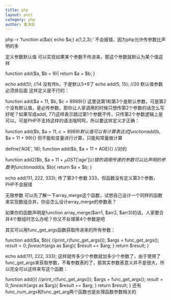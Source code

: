 ```yaml
---
title: php
layout: post
category: php
author: 夏泽民
---
```

php -r 'function a($a){ echo $a;} a(1,2,3);'
不会报错，因为php允许传参数比声明的多
<!-- more -->
定义参数默认值
可以实现如果某个参数不传进来，那这个参数就默认为某个值这样

function add($a, $b = 9){
	return $a + $b;
}

echo add(5); //14   没有传b，于是默认5+9了
echo add(5, 15); //20
默认值参数必须排后面
这样定义是不行的：

function add($a = 11, $b, $c = 8989){}
这里说第1和第3个是默认参数，可是第2个没有默认值，是必传参数，那你让人家调用的时候只想传第2个参数的话怎么写好呢？如果写成add(, 77)这样表示跳过第1个参数不传，只传第2个参数逻辑上是可以，可是PHP不支持这样的语法哦呵呵，所以要这样定义才正确：

function add($b, $a = 11, $c = 8989){}
默认值可以有计算表达式
function add($b, $a = 11 + 99){}
但不能和变量进行计算，只能和常量做计算

define('AGE', 18);
function add($b, $a = 11 + AGE){} //对的
	
function add2($b, $a = 11 + $_POST['age']){} //错的
调用传递的参数可以比声明的参数多
function add($a, $b){
	return $a + $b;
}

echo add(111, 222, 333);
传了第3个参数 333，但函数没有定义第3个参数，PHP不会报错

无限参数
可以先了解一下array_merge这个函数，试想自己设计一个同样的函数来实现数组合并，你会怎么设计array_merge的参数表？

如果你的函数声明是function array_merge($arr1, $arr2, $arr3)的话，人家要合并4个数组时怎么办呢？你又不处理第4个参数是吧

其实可以用func_get_args函数获取传进来的所有参数：

function add($a, $b){
	//print_r(func_get_args());
	$args = func_get_args();
	$result = 0;
	foreach($args as $arg){
		$result += $arg;
	}
	return $result;
}

echo add(111, 222, 333);
这样就传多少个参数就加多少个参数了，由于使用了func_get_args来获取参数，不看参数表的了，那其实参数表意义并不是很大，所以完全可以这样来写这个函数：

function add(){
	//print_r(func_get_args());
	$args = func_get_args();
	$result = 0;
	foreach($args as $arg){
		$result += $arg;
	}
	return $result;
}
还有func_num_args和func_get_arg两个函数也是处理函数参数相关的
